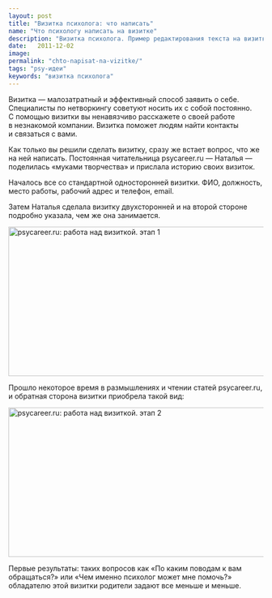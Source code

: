 ```yaml
---
layout: post
title: "Визитка психолога: что написать"
name: "Что психологу написать на визитке"
description: "Визитка психолога. Пример редактирования текста на визитке."
date:   2011-12-02			 
image:
permalink: "chto-napisat-na-vizitke/"
tags: "psy-идеи"
keywords: "визитка психолога"
---
```


<p>Визитка&nbsp;— малозатратный и&nbsp;эффективный способ заявить о&nbsp;себе. Специалисты по&nbsp;нетворкингу советуют носить их&nbsp;с&nbsp;собой постоянно. С&nbsp;помощью визитки вы&nbsp;ненавязчиво расскажете о&nbsp;своей работе в&nbsp;незнакомой компании. Визитка поможет людям найти контакты и&nbsp;связаться с&nbsp;вами.</p>
<p>Как только вы&nbsp;решили сделать визитку, сразу&nbsp;же встает вопрос, что&nbsp;же на&nbsp;ней написать. Постоянная читательница psycareer.ru&nbsp;— Наталья&nbsp;— поделилась «муками творчества» и&nbsp;прислала историю своих визиток.</p>
<p>Началось все со&nbsp;стандартной односторонней визитки. ФИО, должность, место работы, рабочий адрес и&nbsp;телефон, email.</p>
<p>Затем Наталья сделала визитку двухсторонней и&nbsp;на&nbsp;второй стороне подробно указала, чем&nbsp;же она занимается.</p>


<p><img src="https://res.cloudinary.com/bartoshevich/image/upload/f_auto/v1593368831/psycareer/vizitka1.jpg" alt="psycareer.ru: работа над визиткой. этап 1" width="531" height="295" title="psycareer.ru: работа над визиткой. этап 1" layout="responsive" /></p>
<p>Прошло некоторое время в&nbsp;размышлениях и&nbsp;чтении статей psycareer.ru, и&nbsp;обратная сторона визитки приобрела такой вид:</p>
<p><img src="https://res.cloudinary.com/bartoshevich/image/upload/f_auto/v1593368835/psycareer/vizitka2.jpg" alt="psycareer.ru: работа над визиткой. этап 2" width="531" height="295" title="psycareer.ru: работа над визиткой. этап 2" layout="responsive"/></p>
<p>Первые результаты: таких вопросов как «По&nbsp;каким поводам к&nbsp;вам обращаться?» или «Чем именно психолог может мне помочь?» обладателю этой визитки родители задают все меньше и&nbsp;меньше.</p>
